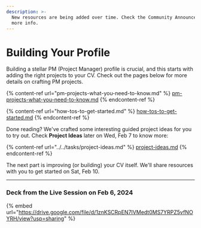 ```yaml
---
description: >-
  New resources are being added over time. Check the Community Announcements for
  more info.
---
```


# Building Your Profile

Building a stellar PM (Project Manager) profile is crucial, and this starts with adding the right projects to your CV. Check out the pages below for more details on crafting PM projects.

{% content-ref url="pm-projects-what-you-need-to-know.md" %}
[pm-projects-what-you-need-to-know.md](pm-projects-what-you-need-to-know.md)
{% endcontent-ref %}

{% content-ref url="how-tos-to-get-started.md" %}
[how-tos-to-get-started.md](how-tos-to-get-started.md)
{% endcontent-ref %}

Done reading? We've crafted some interesting guided project ideas for you to try out. Check **Project Ideas** later on Wed, Feb 7 to know more:

{% content-ref url="../../tasks/project-ideas.md" %}
[project-ideas.md](../../tasks/project-ideas.md)
{% endcontent-ref %}

The next part is improving (or building) your CV itself. We'll share resources with you to get started on Sat, Feb 10.

***

### Deck from the Live Session on Feb 6, 2024

{% embed url="https://drive.google.com/file/d/1znKSCRpEN7IVMedt0MS7YRPZ5vfNOYRH/view?usp=sharing" %}
